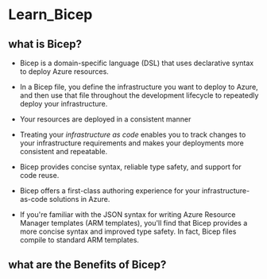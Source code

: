 # Learn_Bicep


## what is Bicep?

* Bicep is a domain-specific language (DSL) that uses declarative syntax to deploy Azure resources. 
* In a Bicep file, you define the infrastructure you want to deploy to Azure, and then use that file throughout the development lifecycle to repeatedly deploy your infrastructure. 
* Your resources are deployed in a consistent manner

* Treating your _infrastructure as code_ enables you to track changes to your infrastructure requirements and makes your deployments more consistent and repeatable.

* Bicep provides concise syntax, reliable type safety, and support for code reuse. 

* Bicep offers a first-class authoring experience for your infrastructure-as-code solutions in Azure.

* If you're familiar with the JSON syntax for writing Azure Resource Manager templates (ARM templates), you'll find that Bicep provides a more concise syntax and improved type safety. In fact, Bicep files compile to standard ARM templates.


## what are the Benefits of Bicep?
